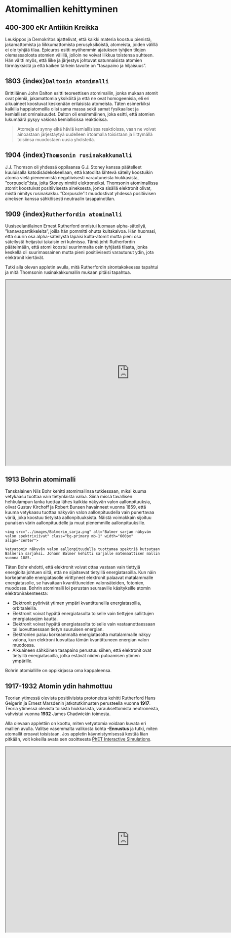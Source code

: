 # Atomimallien kehittyminen

## 400-300 eKr Antiikin Kreikka
Leukippos ja Demokritos ajattelivat, että kaikki materia koostuu pienistä, jakamattomista ja liikkumattomista perusyksiköistä, atomeista, joiden välillä ei ole tyhjää tilaa. Epicuros esitti myöhemmin ajatuksen tyhjien tilojen olemassaolosta atomien välillä, jolloin ne voivat liikkua toistensa suhteen. Hän väitti myös, että liike ja järjestys johtuvat satunnaisista atomien törmäyksistä ja että kaiken tärkein tavoite on ”tasapaino ja hiljaisuus”.

## 1803 {index}`Daltonin atomimalli`
Brittiläinen John Dalton esitti teoreettisen atomimallin, jonka mukaan atomit ovat pieniä, jakamattomia yksiköitä ja että ne ovat homogeenisia, eli eri alkuaineet koostuvat keskenään erilaisista atomeista. Täten esimerkiksi kaikilla happiatomeilla olisi sama massa sekä samat fysikaaliset ja kemialliset ominaisuudet. Dalton oli ensimmäinen, joka esitti, että atomien lukumäärä pysyy vakiona kemiallisissa reaktioissa.
> Atomeja ei synny eikä häviä kemiallisissa reaktioissa, vaan ne voivat ainoastaan järjestäytyä uudelleen irtoamalla toisistaan ja liittymällä toisiinsa muodostaen uusia yhdisteitä.

## 1904 {index}`Thomsonin rusinakakkumalli`
J.J. Thomson oli yhdessä oppilaansa G.J. Stoney kanssa päätelleet kuuluisalla katodisädekokeellaan, että katodilta lähtevä säteily koostuikin atomia vielä pienemmistä negatiivisesti varautuneista hiukkasista, ”corpuscle”:ista, joita Stoney nimitti elektroneiksi.  Thomsonin atomimallissa atomit koostuivat positiivisesta aineksesta, jonka sisällä elektronit olivat, mistä nimitys rusinakakku. ”Corpuscle”:t muodostivat yhdessä positiivisen aineksen kanssa sähköisesti neutraalin tasapainotilan.

## 1909 {index}`Rutherfordin atomimalli`
Uusiseelantilainen Ernest Rutherford onnistui luomaan alpha-säteilyä, ”kanavapartikkeleita”, joilla hän pommitti ohutta kultakalvoa. Hän huomasi, että suurin osa alpha-säteilystä läpäisi kulta-atomit mutta pieni osa säteilystä heijastui takaisin eri kulmissa. Tämä johti Rutherfordin päätelmään, että atomi koostui suurimmalta osin tyhjästä tilasta, jonka keskellä oli suurimassainen mutta pieni positiivisesti varautunut ydin, jota elektronit kiertävät.

Tutki alla olevan appletin avulla, mitä Rutherfordin sirontakokeessa tapahtui ja mitä Thomsonin rusinakakkumallin mukaan pitäisi tapahtua.

<iframe src="https://phet.colorado.edu/sims/html/rutherford-scattering/latest/rutherford-scattering_fi.html"
        width="800"
        height="600"
        allowfullscreen>
</iframe>

## 1913 Bohrin atomimalli
Tanskalainen Nils Bohr kehitti atomimallinsa tutkiessaan, miksi kuuma vetykaasu tuottaa vain tietynlaista valoa. Siinä missä tavallisen hehkulampun lanka tuottaa lähes kaikkia näkyvän valon aallonpituuksia, olivat Gustav Kirchoff ja Robert Bunsen havainneet vuonna 1859, että kuuma vetykaasu tuottaa näkyvän valon aallonpituudella vain punertavaa väriä, joka koostuu tietyistä aallonpituuksista. Näistä voimakkain sijoituu punaisen värin aallonpituudelle ja muut pienemmille aallonpituuksille.
```{figure-md} Balmerin sarja
<img src="../images/Balmerin_sarja.png" alt="Balmer sarjan näkyvän valon spektriviivat" class="bg-primary mb-1" width="600px" align="center">

Vetyatomin näkyvän valon aallonpituudella tuottamaa spektriä kutsutaan Balmerin sarjaksi. Johann Balmer kehitti sarjalle matemaattisen mallin vuonna 1885.
```

Täten Bohr ehdotti, että elektronit voivat ottaa vastaan vain tiettyjä energioita johtuen siitä, että ne sijaitsevat tietyillä energiatasoilla. Kun näin korkeammalle energiatasolle virittyneet elektronit palaavat matalammalle energiatasolle, se havaitaan kvantittuneiden valonsäteiden, fotonien, muodossa.
Bohrin atomimalli loi perustan seuraaville käsityksille atomin elektronirakenteesta:
- Elektronit pyörivät ytimen ympäri kvantittuneilla energiatasoilla, orbitaaleilla.
- Elektronit voivat hypätä energiatasolta toiselle vain tiettyjen sallittujen energiatasojen kautta.
- Elektronit voivat hypätä energiatasolta toiselle vain vastaanottaessaan tai luovuttaessaan tietyn suuruisen energian.
- Elektronien paluu korkeammalta energiatasolta matalammalle näkyy valona, kun elektroni luovuttaa tämän kvantittuneen energian valon muodossa.
- Alkuaineen sähköinen tasapaino perustuu siihen, että elektronit ovat tietyillä energiatasoilla, jotka estävät niiden putoamisen ytimen ympärille.

Bohrin atomiallille on oppikirjassa oma kappaleensa.

## 1917-1932 Atomin ydin hahmottuu
Teorian ytimessä olevista positiivisista protoneista kehitti Rutherford Hans Geigerin ja Ernest Marsdenin jatkotutkimusten perusteella vuonna **1917**. Teoria ytimessä olevista toisista hiukkasista, varauksettomista neutroneista, vahvistui vuonna **1932** James Chadwickin toimesta.

Alla olevaan applettiin on koottu, miten vetyatomia voidaan kuvata eri mallien avulla. Valitse vasemmalta valikosta kohta **-Ennustus** ja tutki, miten atomallit eroavat toisistaan. Jos appletin käynnistymisessä kestää liian pitkään, voit kokeilla avata sen osoitteesta <a href="https://phet.colorado.edu/fi/simulations/hydrogen-atom" target="_blank">PhET Interactive Simulations</a>.

<iframe src="https://phet.colorado.edu/sims/cheerpj/hydrogen-atom/latest/hydrogen-atom.html?simulation=hydrogen-atom&locale=fi"
        width="800"
        height="600"
        allowfullscreen>
</iframe>